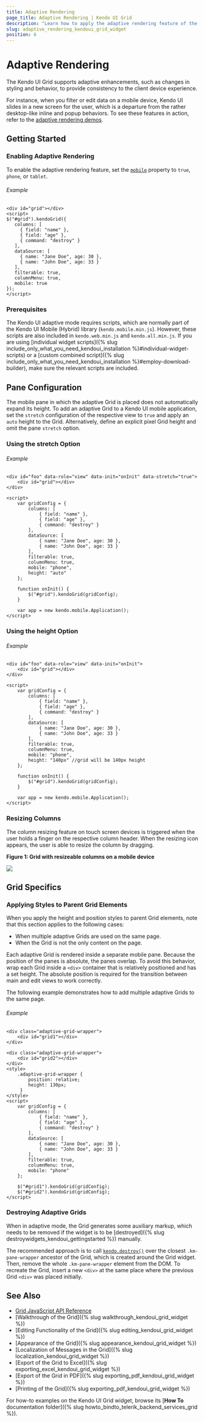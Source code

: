 ```yaml
---
title: Adaptive Rendering
page_title: Adaptive Rendering | Kendo UI Grid
description: "Learn how to apply the adaptive rendering feature of the Kendo UI Grid widget."
slug: adaptive_rendering_kendoui_grid_widget
position: 6
---
```


# Adaptive Rendering

The Kendo UI Grid supports adaptive enhancements, such as changes in styling and behavior, to provide consistency to the client device experience.

For instance, when you filter or edit data on a mobile device, Kendo UI slides in a new screen for the user, which is a departure from the rather desktop-like inline and popup behaviors. To see these features in action, refer to the [adaptive rendering demos](http://demos.telerik.com/kendo-ui/m/index#grid/adaptive).

## Getting Started

### Enabling Adaptive Rendering

To enable the adaptive rendering feature, set the [`mobile`](/api/javascript/ui/grid/configuration/mobile) property to `true`, `phone`, or `tablet`.

###### Example

    <div id="grid"></div>
    <script>
    $("#grid").kendoGrid({
       columns: [
         { field: "name" },
         { field: "age" },
         { command: "destroy" }
       ],
       dataSource: [
         { name: "Jane Doe", age: 30 },
         { name: "John Doe", age: 33 }
       ],
       filterable: true,
       columnMenu: true,
       mobile: true
    });
    </script>

### Prerequisites

The Kendo UI adaptive mode requires scripts, which are normally part of the Kendo UI Mobile (Hybrid) library (`kendo.mobile.min.js`). However, these scripts are also included in `kendo.web.min.js` and `kendo.all.min.js`. If you are using [individual widget scripts]({% slug include_only_what_you_need_kendoui_installation %}#individual-widget-scripts) or a [custom combined script]({% slug include_only_what_you_need_kendoui_installation %}#employ-download-builder), make sure the relevant scripts are included.

## Pane Configuration

The mobile pane in which the adaptive Grid is placed does not automatically expand its height. To add an adaptive Grid to a Kendo UI mobile application, set the `stretch` configuration of the respective view to `true` and apply an `auto` height to the Grid. Alternatively, define an explicit pixel Grid height and omit the pane `stretch` option.

### Using the stretch Option

###### Example

    <div id="foo" data-role="view" data-init="onInit" data-stretch="true">
        <div id="grid"></div>
    </div>

    <script>
        var gridConfig = {
            columns: [
                { field: "name" },
                { field: "age" },
                { command: "destroy" }
            ],
            dataSource: [
                { name: "Jane Doe", age: 30 },
                { name: "John Doe", age: 33 }
            ],
            filterable: true,
            columnMenu: true,
            mobile: "phone",
            height: "auto"
        };

        function onInit() {
            $("#grid").kendoGrid(gridConfig);
        }

        var app = new kendo.mobile.Application();
    </script>

### Using the height Option

###### Example

    <div id="foo" data-role="view" data-init="onInit">
        <div id="grid"></div>
    </div>

    <script>
        var gridConfig = {
            columns: [
                { field: "name" },
                { field: "age" },
                { command: "destroy" }
            ],
            dataSource: [
                { name: "Jane Doe", age: 30 },
                { name: "John Doe", age: 33 }
            ],
            filterable: true,
            columnMenu: true,
            mobile: "phone",
            height: "140px" //grid will be 140px height
        };

        function onInit() {
            $("#grid").kendoGrid(gridConfig);
        }

        var app = new kendo.mobile.Application();
    </script>

### Resizing Columns

The column resizing feature on touch screen devices is triggered when the user holds a finger on the respective column header. When the resizing icon appears, the user is able to resize the column by dragging.

**Figure 1: Grid with resizeable columns on a mobile device**

![](/controls/data-management/grid/adaptive-resizing-icon.png)

## Grid Specifics

### Applying Styles to Parent Grid Elements

When you apply the height and position styles to parent Grid elements, note that this section applies to the following cases:

* When multiple adaptive Grids are used on the same page.
* When the Grid is not the only content on the page.

Each adaptive Grid is rendered inside a separate mobile pane. Because the position of the panes is absolute, the panes overlap. To avoid this behavior, wrap each Grid inside a `<div>` container that is relatively positioned and has a set height. The absolute position is required for the transition between main and edit views to work correctly.

The following example demonstrates how to add multiple adaptive Grids to the same page.

###### Example

    <div class="adaptive-grid-wrapper">
        <div id="grid1"></div>
    </div>

    <div class="adaptive-grid-wrapper">
        <div id="grid2"></div>
    </div>
    <style>
        .adaptive-grid-wrapper {
            position: relative;
            height: 130px;
         }
    </style>
    <script>
        var gridConfig = {
            columns: [
                { field: "name" },
                { field: "age" },
                { command: "destroy" }
            ],
            dataSource: [
                { name: "Jane Doe", age: 30 },
                { name: "John Doe", age: 33 }
            ],
            filterable: true,
            columnMenu: true,
            mobile: "phone"
        };

        $("#grid1").kendoGrid(gridConfig);
        $("#grid2").kendoGrid(gridConfig);
    </script>

### Destroying Adaptive Grids

When in adaptive mode, the Grid generates some auxiliary markup, which needs to be removed if the widget is to be [destroyed]({% slug destroywidgets_kendoui_gettingstarted %}) manually.

The recommended approach is to call [`kendo.destroy()`](/api/javascript/kendo/methods/destroy) over the closest `.km-pane-wrapper` ancestor of the Grid, which is created around the Grid widget. Then, remove the whole `.km-pane-wrapper` element from the DOM. To recreate the Grid, insert a new `<div>` at the same place where the previous Grid `<div>` was placed initially.

## See Also

* [Grid JavaScript API Reference](/api/javascript/ui/grid)
* [Walkthrough of the Grid]({% slug walkthrough_kendoui_grid_widget %})
* [Editing Functionality of the Grid]({% slug editing_kendoui_grid_widget %})
* [Appearance of the Grid]({% slug appearance_kendoui_grid_widget %})
* [Localization of Messages in the Grid]({% slug localization_kendoui_grid_widget %})
* [Export of the Grid to Excel]({% slug exporting_excel_kendoui_grid_widget %})
* [Export of the Grid in PDF]({% slug exporting_pdf_kendoui_grid_widget %})
* [Printing of the Grid]({% slug exporting_pdf_kendoui_grid_widget %})

For how-to examples on the Kendo UI Grid widget, browse its [**How To** documentation folder]({% slug howto_bindto_telerik_backend_services_grid %}).
